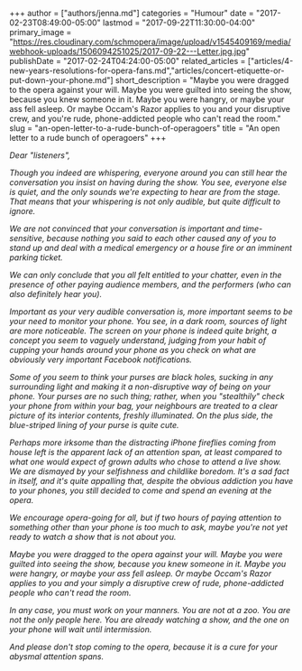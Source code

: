 +++
author = ["authors/jenna.md"]
categories = "Humour"
date = "2017-02-23T08:49:00-05:00"
lastmod = "2017-09-22T11:30:00-04:00"
primary_image = "https://res.cloudinary.com/schmopera/image/upload/v1545409169/media/webhook-uploads/1506094251025/2017-09-22---Letter.jpg.jpg"
publishDate = "2017-02-24T04:24:00-05:00"
related_articles = ["articles/4-new-years-resolutions-for-opera-fans.md","articles/concert-etiquette-or-put-down-your-phone.md"]
short_description = "Maybe you were dragged to the opera against your will. Maybe you were guilted into seeing the show, because you knew someone in it. Maybe you were hangry, or maybe your ass fell asleep. Or maybe Occam&#039;s Razor applies to you and your disruptive crew, and you&#039;re rude, phone-addicted people who can&#039;t read the room."
slug = "an-open-letter-to-a-rude-bunch-of-operagoers"
title = "An open letter to a rude bunch of operagoers"
+++

*Dear "listeners",*

*Though you indeed are whispering, everyone around you can still hear the conversation you insist on having during the show. You see, everyone else is quiet, and the only sounds we're expecting to hear are from the stage. That means that your whispering is not only audible, but quite difficult to ignore.* 

*We are not convinced that your conversation is important and time-sensitive, because nothing you said to each other caused any of you to stand up and deal with a medical emergency or a house fire or an imminent parking ticket.* 

*We can only conclude that you all felt entitled to your chatter, even in the presence of other paying audience members, and the performers (who can also definitely hear you).*

*Important as your very audible conversation is, more important seems to be your need to monitor your phone. You see, in a dark room, sources of light are more noticeable. The screen on your phone is indeed quite bright, a concept you seem to vaguely understand, judging from your habit of cupping your hands around your phone as you check on what are obviously very important Facebook notifications.* 

*Some of you seem to think your purses are black holes, sucking in any surrounding light and making it a non-disruptive way of being on your phone. Your purses are no such thing; rather, when you "stealthily" check your phone from within your bag, your neighbours are treated to a clear picture of its interior contents, freshly illuminated. On the plus side, the blue-striped lining of your purse is quite cute.*

*Perhaps more irksome than the distracting iPhone fireflies coming from house left is the apparent lack of an attention span, at least compared to what one would expect of grown adults who chose to attend a live show. We are dismayed by your selfishness and childlike boredom. It's a sad fact in itself, and it's quite appalling that, despite the obvious addiction you have to your phones, you still decided to come and spend an evening at the opera.* 

*We encourage opera-going for all, but if two hours of paying attention to something other than your phone is too much to ask, maybe you're not yet ready to watch a show that is not about you.*

*Maybe you were dragged to the opera against your will. Maybe you were guilted into seeing the show, because you knew someone in it. Maybe you were hangry, or maybe your ass fell asleep. Or maybe Occam's Razor applies to you and your simply a disruptive crew of rude, phone-addicted people who can't read the room.* 

*In any case, you must work on your manners. You are not at a zoo. You are not the only people here. You are already watching a show, and the one on your phone will wait until intermission.* 

*And please don't stop coming to the opera, because it is a cure for your abysmal attention spans.*
